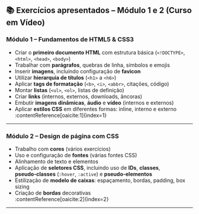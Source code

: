 ## 📚 Exercícios apresentados – Módulo 1 e 2 (Curso em Vídeo)

### Módulo 1 – Fundamentos de HTML5 & CSS3

- Criar o **primeiro documento HTML** com estrutura básica (`<!DOCTYPE>`, `<html>`, `<head>`, `<body>`)
- Trabalhar com **parágrafos**, quebras de linha, símbolos e emojis
- Inserir **imagens**, incluindo configuração de **favicon**
- Utilizar **hierarquia de títulos** (`<h1>` a `<h6>`)
- Aplicar **tags de formatação** (`<b>`, `<i>`, `<abbr>`, citações, código)
- Montar **listas** (`<ul>`, `<ol>`, listas de definição)
- Criar **links** (internos, externos, downloads, âncoras)
- Embutir **imagens dinâmicas**, **áudio** e **vídeo** (internos e externos)
- Aplicar **estilos CSS** em diferentes formas: inline, interno e externo  
:contentReference[oaicite:1]{index=1}

---

### Módulo 2 – Design de página com CSS

- Trabalho com **cores** (vários exercícios)
- Uso e configuração de **fontes** (várias fontes CSS)
- Alinhamento de texto e elementos
- Aplicação de **seletores CSS**, incluindo uso de **IDs**, **classes**, **pseudo‑classes** (`:hover`, `:active`) e **pseudo-elementos**
- Estilização de **modelo de caixas**: espaçamento, bordas, padding, box sizing
- Criação de **bordas** decorativas  
:contentReference[oaicite:2]{index=2}

---